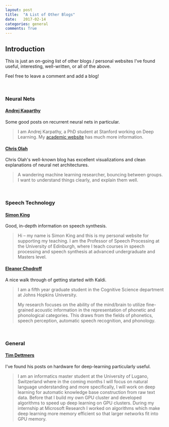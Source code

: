 ```yaml
---
layout: post
title:  "A List of Other Blogs"
date:   2017-02-14
categories: general
comments: True
---
```



## Introduction

This is just an on-going list of other blogs / personal websites I've found useful, interesting, well-written, or all of the above.

Feel free to leave a comment and add a blog!


<br/>

### Neural Nets


#### [Andrej Kaparthy][kaparthy]

Some good posts on recurrent neural nets in particular.

> I am Andrej Karpathy, a PhD student at Stanford working on Deep Learning. My [academic website][kaparthy-academic] has much more information.


#### [Chris Olah][colah]

Chris Olah's well-known blog has excellent visualizations and clean explanations of neural net architectures.

> A wandering machine learning researcher, bouncing between groups. I want to understand things clearly, and explain them well.


<br/>

### Speech Technology

#### [Simon King][king]

Good, in-depth information on speech synthesis.

> Hi – my name is Simon King and this is my personal website for supporting my teaching. I am the Professor of Speech Processing at the University of Edinburgh, where I teach courses in speech processing and speech synthesis at advanced undergraduate and Masters level.

#### [Eleanor Chodroff][chodroff]

A nice walk through of getting started with Kaldi.

> I am a fifth year graduate student in the Cognitive Science department at Johns Hopkins University.
> 
> My research focuses on the ability of the mind/brain to utilize fine-grained acoustic information in the representation of phonetic and phonological categories. This draws from the fields of phonetics, speech perception, automatic speech recognition, and phonology.


<br/>

### General

#### [Tim Dettmers][dettmers]

I've found his posts on hardware for deep-learning particularly useful.

> I am an informatics master student at the University of Lugano, Switzerland where in the coming months I will focus on natural language understanding and more specifically, I will work on deep learning for automatic knowledge base construction from raw text data. Before that I build my own GPU cluster and developed algorithms to speed up deep learning on GPU clusters. During my internship at Microsoft Research I worked on algorithms which make deep learning more memory efficient so that larger networks fit into GPU memory.




[dettmers]: http://timdettmers.com/category/hardware/
[colah]: http://colah.github.io/
[kaparthy]: http://karpathy.github.io/
[kaparthy-academic]: http://cs.stanford.edu/people/karpathy/
[chodroff]: https://www.eleanorchodroff.com/tutorial/kaldi/kaldi-intro.html
[king]: http://www.speech.zone/